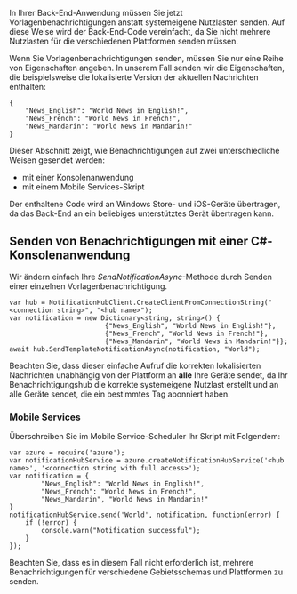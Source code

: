 

In Ihrer Back-End-Anwendung müssen Sie jetzt Vorlagenbenachrichtigungen anstatt systemeigene Nutzlasten senden. Auf diese Weise wird der Back-End-Code vereinfacht, da Sie nicht mehrere Nutzlasten für die verschiedenen Plattformen senden müssen.

Wenn Sie Vorlagenbenachrichtigungen senden, müssen Sie nur eine Reihe von Eigenschaften angeben. In unserem Fall senden wir die Eigenschaften, die beispielsweise die lokalisierte Version der aktuellen Nachrichten enthalten:

	{
		"News_English": "World News in English!",
    	"News_French": "World News in French!",
    	"News_Mandarin": "World News in Mandarin!"
	}


Dieser Abschnitt zeigt, wie Benachrichtigungen auf zwei unterschiedliche Weisen gesendet werden:

- mit einer Konsolenanwendung
- mit einem Mobile Services-Skript

Der enthaltene Code wird an Windows Store- und iOS-Geräte übertragen, da das Back-End an ein beliebiges unterstütztes Gerät übertragen kann.



## Senden von Benachrichtigungen mit einer C#-Konsolenanwendung ##

Wir ändern einfach Ihre *SendNotificationAsync*-Methode durch Senden einer einzelnen Vorlagenbenachrichtigung.

	var hub = NotificationHubClient.CreateClientFromConnectionString("<connection string>", "<hub name>");
    var notification = new Dictionary<string, string>() {
							{"News_English", "World News in English!"},
                            {"News_French", "World News in French!"},
                            {"News_Mandarin", "World News in Mandarin!"}};
    await hub.SendTemplateNotificationAsync(notification, "World");

Beachten Sie, dass dieser einfache Aufruf die korrekten lokalisierten Nachrichten unabhängig von der Plattform an **alle** Ihre Geräte sendet, da Ihr Benachrichtigungshub die korrekte systemeigene Nutzlast erstellt und an alle Geräte sendet, die ein bestimmtes Tag abonniert haben.

### Mobile Services

Überschreiben Sie im Mobile Service-Scheduler Ihr Skript mit Folgendem:

	var azure = require('azure');
    var notificationHubService = azure.createNotificationHubService('<hub name>', '<connection string with full access>');
    var notification = {
			"News_English": "World News in English!",
			"News_French": "World News in French!",
			"News_Mandarin", "World News in Mandarin!"
	}
	notificationHubService.send('World', notification, function(error) {
		if (!error) {
			console.warn("Notification successful");
		}
	});
	
Beachten Sie, dass es in diesem Fall nicht erforderlich ist, mehrere Benachrichtigungen für verschiedene Gebietsschemas und Plattformen zu senden.

<!---HONumber=July15_HO3-->